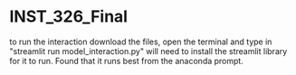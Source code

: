 # INST_326_Final
to run the interaction download the files, open the terminal and type in "streamlit run model_interaction.py"
will need to install the streamlit library for it to run. Found that it runs best from the anaconda prompt.
